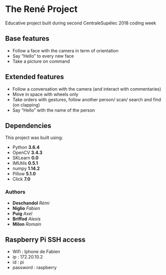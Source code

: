 # The René Project
Educative project built during second CentraleSupélec 2018 coding week

## Base features
-	Follow a face with the camera in term of orientation
-	Say “Hello” to every new face
-	Take a picture on command

## Extended features
-	Follow a conversation with the camera (and interact with commentaries)
-	Move in space with wheels only
-	Take orders with gestures, follow another person/ scan/ search and find (on clapping)
-	Say “Hello” with the name of the person

## Dependencies
This project was built using:
* Python **3.6.4**
* OpenCV **3.4.3**
* SKLearn **0.0**
* IMUtils **0.5.1**
* numpy **1.14.2**
* Pillow **5.1.0**
* Click **7.0**

### Authors
* **Deschandol** *Rémi*
* **Niglio** *Fabien*
* **Puig** *Axel*
* **Briffod** *Alexis*
* **Milon** *Romain*

## Raspberry Pi SSH access
- Wifi : Iphone de Fabien
- ip : 172.20.10.2
- id : pi
- password : raspberry
